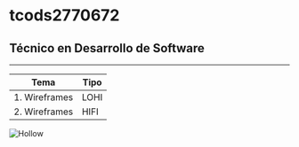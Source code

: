 # tcods2770672
## Técnico  en Desarrollo de Software
---

| Tema | Tipo | 
|---------|-------| 
|1. Wireframes | LOHI |
|2. Wireframes | HIFI |

![Hollow](https://encrypted-tbn0.gstatic.com/images?q=tbn:ANd9GcSkqYVEWFmINrX44yTYgdqoBJSCWj1QSG6SJa-HMT7lig&s)